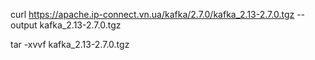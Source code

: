 curl https://apache.ip-connect.vn.ua/kafka/2.7.0/kafka_2.13-2.7.0.tgz --output kafka_2.13-2.7.0.tgz

tar -xvvf kafka_2.13-2.7.0.tgz